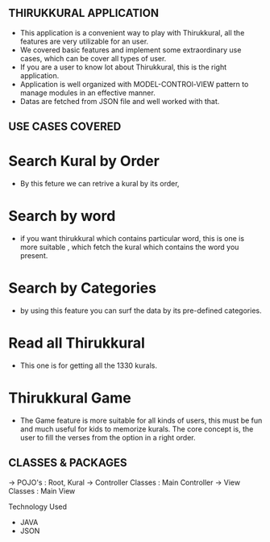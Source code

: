 ## THIRUKKURAL APPLICATION

  - This application is a convenient way to play with Thirukkural, all the features are very utilizable for an user. 
  - We covered basic features and implement some extraordinary use cases, which can be cover all types of user.
  - If you are a user to know lot about Thirukkural, this is the right application.
  - Application is well organized with MODEL-CONTROl-VIEW pattern to manage modules in an effective manner.
  - Datas are fetched from JSON file and well worked with that.

## USE CASES COVERED

   # Search Kural by Order
   - By this feture we can retrive a kural by its order,
  # Search by word
   - if you want thirukkural which contains particular word, this is one is more suitable , which fetch the kural which contains the word you present.
  # Search by Categories
  - by using this feature you can surf the data by its pre-defined categories.
  # Read all Thirukkural
  - This one is for getting all the 1330 kurals.
  # Thirukkural Game
  - The Game feature is more suitable for all kinds of users, this must be fun and much useful for kids to memorize kurals. The core concept is, the user to fill the verses from the option in a right order.

## CLASSES & PACKAGES
  
  -> POJO's              : Root, Kural
  -> Controller Classes  : Main Controller
  -> View Classes        : Main View
      
Technology Used
- JAVA
- JSON
